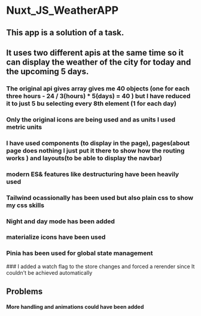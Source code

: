 # Nuxt_JS_WeatherAPP
## This app is a solution of a task.
## It uses two different apis at the same time so it can display the weather of the city for today and the upcoming 5 days.
### The original api gives array gives me 40 objects (one for each three hours - 24 / 3(hours) * 5(days) = 40 ) but I have reduced it to just 5 bu selecting every 8th element (1 for each day)
### Only the original icons are being used and as units I used metric units 
### I have used components (to display in the page), pages(about page does nothing I just put it there to show how the routing works ) and layouts(to be able to display the navbar)
### modern ES& features like destructuring have been heavily used
### Tailwind ocassionally has been used but also plain css to show my css skills
### Night and day mode has been added
### materialize icons have been used
### Pinia has been used for global state management
### I added a watch flag to the store changes and forced a rerender since It couldn't be achieved automatically

## Problems
#### More handling and animations could have been added
